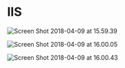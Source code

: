 # IIS

![Screen Shot 2018-04-09 at 15.59.39](http://p6sh0jwf6.bkt.clouddn.com/2018-04-09-080124.jp)

![Screen Shot 2018-04-09 at 16.00.05](http://p6sh0jwf6.bkt.clouddn.com/2018-04-09-080126.jp)

![Screen Shot 2018-04-09 at 16.00.43](http://p6sh0jwf6.bkt.clouddn.com/2018-04-09-080109.jp)